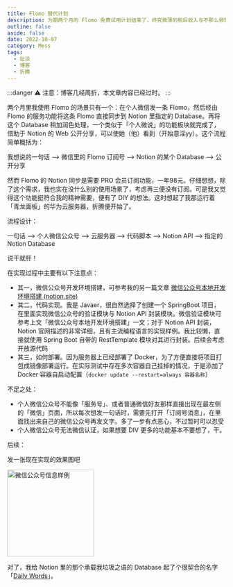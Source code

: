 ```yaml
---
title: Flomo 替代计划
description: 为期两个月的 Flomo 免费试用计划结束了，终究微薄的税后收入与不那么频繁的使用次数输给了98的年度订阅价格。于是我开始了 DIY 的探索…
outline: false
aside: false
date: 2022-10-07
category: Mess
tags:
  - 扯淡
  - 博客
  - 折腾
---
```


:::danger ⚠️ 注意：博客几经周折，本文章内容已经过时。
:::


<!--@include: ../../../.vitepress/template/PostCommon.md-->


两个月里我使用 Flomo 的场景只有一个：在个人微信发一条 Flomo，然后经由 Flomo 的服务功能将这条 Flomo 直接同步到 Notion 里指定的 Database。再将这个 Database 稍加润色处理，一个类似于「个人微说」的功能板块就完成了，借助于 Notion 的 Web 公开分享，可以使她（他）看到（开始意淫yy）。这个流程简单概括为：

我想说的一句话 —> 微信里的 Flomo 订阅号 —> Notion 的某个 Database —> 公开分享

然而 Flomo 的 Notion 同步是需要 PRO 会员订阅功能，一年98元。仔细想想，除了这个需求，我也实在没什么别的使用场景了，考虑再三便没有订阅。可是我又觉得这个功能挺符合我的精神需要，便有了 DIY 的想法。这时想起了我那运行着「青龙面板」的华为云服务器，折腾便开始了。

流程设计：

一句话 —> 个人微信公众号 —> 云服务器  —> 代码脚本 —> Notion API —> 指定的 Notion Database

说干就肝！

在实现过程中主要有以下注意点：

- 其一，微信公众号开发环境搭建，可参考我的另一篇文章 [微信公众号本地开发环境搭建 (notion.site)](https://www.notion.so/99b6da1786624d1c988bf3325bfe691e?pvs=21)
- 其二，代码实现。我是 Javaer，很自然选择了创建一个 SpringBoot 项目，在里面实现微信公众号的验证模块与 Notion API 封装模块。微信验证模块可参考上文「微信公众号本地开发环境搭建」一文；对于 Notion API 封装，Notion 官网描述的非常详细，且有主流编程语言的实现样例。我比较懒，直接就使用 Spring Boot 自带的 RestTemplate 模块对其进行封装。后续会考虑开放源代码
- 其三，如何部署。因为服务器上已经部署了 Docker，为了方便直接将项目打包成镜像部署运行。在实际测试中存在多次容器自己挂掉的情况，于是添加了 Docker 容器自启动配置（`docker update --restart=always 容器名称`）

不足之处：

- 个人微信公众号不能像「服务号」、或者普通微信好友那样直接出现在最左侧的「微信」页面，所以每次想发一句话时，需要先打开「订阅号消息」，在里面找出来自己的微信公众号再发文字。多了一步有点恶心，不过暂时可以忍受
- 个人微信公众号无法微信认证，如果想要 DIV 更多的功能基本不要想了，干。

后续：

发一张现在实现的效果图吧

<Image src="Flomo%20替代计划/WechatIMG7.jpeg" alt="微信公众号信息样例" width="200px" />

对了，我给 Notion 里的那个承载我垃圾之语的 Database 起了个很契合的名字「[Daily Words](/daily-words)」。